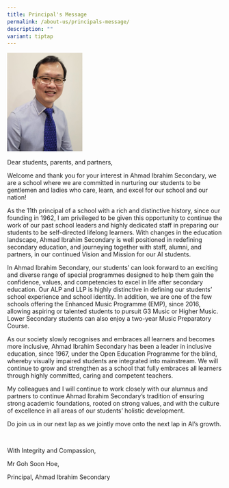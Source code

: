 ```yaml
---
title: Principal's Message
permalink: /about-us/principals-message/
description: ""
variant: tiptap
---
```

<div class="isomer-image-wrapper">
<img style="width: 35%;" height="auto" width="100%" alt="Mr Goh Soon Hoe" src="/images/mr_goh_resized.jpeg">
</div>
<p>Dear students, parents, and partners,</p>
<p>Welcome and thank you for your interest in Ahmad Ibrahim Secondary, we
are a school where we are committed in nurturing our students to be gentlemen
and ladies who care, learn, and excel for our school and our nation!</p>
<p>As the 11th principal of a school with a rich and distinctive history,
since our founding in 1962, I am privileged to be given this opportunity
to continue the work of our past school leaders and highly dedicated staff
in preparing our students to be self-directed lifelong learners. With changes
in the education landscape, Ahmad Ibrahim Secondary is well positioned
in redefining secondary education, and journeying together with staff,
alumni, and partners, in our continued Vision and Mission for our AI students.</p>
<p>In Ahmad Ibrahim Secondary, our students’ can look forward to an exciting
and diverse range of special programmes designed to help them gain the
confidence, values, and competencies to excel in life after secondary education.
Our ALP and LLP is highly distinctive in defining our students’ school
experience and school identity. In addition, we are one of the few schools
offering the Enhanced Music Programme (EMP), since 2016, allowing aspiring
or talented students to pursuit G3 Music or Higher Music. Lower Secondary
students can also enjoy a two-year Music Preparatory Course.</p>
<p>As our society slowly recognises and embraces all learners and becomes
more inclusive, Ahmad Ibrahim Secondary has been a leader in inclusive
education, since 1967, under the Open Education Programme for the blind,
whereby visually impaired students are integrated into mainstream. We will
continue to grow and strengthen as a school that fully embraces all learners
through highly committed, caring and competent teachers.</p>
<p>My colleagues and I will continue to work closely with our alumnus and
partners to continue Ahmad Ibrahim Secondary’s tradition of ensuring strong
academic foundations, rooted on strong values, and with the culture of
excellence in all areas of our students’ holistic development.</p>
<p>Do join us in our next lap as we jointly move onto the next lap in AI’s
growth.</p>
<p>
<br>
</p>
<p>With Integrity and Compassion,</p>
<p>Mr Goh Soon Hoe,</p>
<p>Principal, Ahmad Ibrahim Secondary</p>